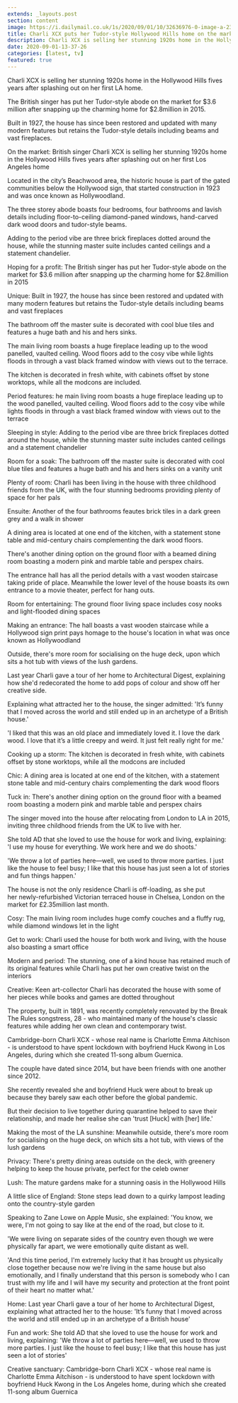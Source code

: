 ```yaml
---
extends: _layouts.post
section: content
image: https://i.dailymail.co.uk/1s/2020/09/01/10/32636976-0-image-a-23_1598954218614.jpg 
title: Charli XCX puts her Tudor-style Hollywood Hills home on the market for $3.6million 
description: Charli XCX is selling her stunning 1920s home in the Hollywood Hills fives years after splashing out on her first LA home. 
date: 2020-09-01-13-37-26 
categories: [latest, tv] 
featured: true 
--- 
```

Charli XCX is selling her stunning 1920s home in the Hollywood Hills fives years after splashing out on her first LA home.

The British singer has put her Tudor-style abode on the market for $3.6 million after snapping up the charming home for $2.8million in 2015. 

Built in 1927, the house has since been restored and updated with many modern features but retains the Tudor-style details including beams and vast fireplaces. 

On the market: British singer Charli XCX is selling her stunning 1920s home in the Hollywood Hills fives years after splashing out on her first Los Angeles home

Located in the city’s Beachwood area, the historic house is part of the gated communities below the Hollywood sign, that started construction in 1923 and was once known as Hollywoodland. 

The three storey abode boasts four bedrooms, four bathrooms and lavish details including floor-to-ceiling diamond-paned windows, hand-carved dark wood doors and tudor-style beams.

Adding to the period vibe are three brick fireplaces dotted around the house, while the stunning master suite includes canted ceilings and a statement chandelier. 

Hoping for a profit: The British singer has put her Tudor-style abode on the market for $3.6 million after snapping up the charming home for $2.8million in 2015 

Unique: Built in 1927, the house has since been restored and updated with many modern features but retains the Tudor-style details including beams and vast fireplaces

The bathroom off the master suite is decorated with cool blue tiles and features a huge bath and his and hers sinks. 

The main living room boasts a huge fireplace leading up to the wood panelled, vaulted ceiling. Wood floors add to the cosy vibe while lights floods in through a vast black framed window with views out to the terrace.

The kitchen is decorated in fresh white, with cabinets offset by stone worktops, while all the modcons are included.

Period features: he main living room boasts a huge fireplace leading up to the wood panelled, vaulted ceiling. Wood floors add to the cosy vibe while lights floods in through a vast black framed window with views out to the terrace

Sleeping in style: Adding to the period vibe are three brick fireplaces dotted around the house, while the stunning master suite includes canted ceilings and a statement chandelier

Room for a soak: The bathroom off the master suite is decorated with cool blue tiles and features a huge bath and his and hers sinks on a vanity unit

Plenty of room: Charli has been living in the house with three childhood friends from the UK, with the four stunning bedrooms providing plenty of space for her pals

Ensuite: Another of the four bathrooms feautes brick tiles in a dark green grey and a walk in shower

A dining area is located at one end of the kitchen, with a statement stone table and mid-century chairs complementing the dark wood floors.

There's another dining option on the ground floor with a beamed dining room boasting a modern pink and marble table and perspex chairs. 

The entrance hall has all the period details with a vast wooden staircase taking pride of place. Meanwhile the lower level of the house boasts its own entrance to a movie theater, perfect for hang outs. 

Room for entertaining: The ground floor living space includes cosy nooks and light-flooded dining spaces

Making an entrance: The hall boasts a vast wooden staircase while a Hollywood sign print pays homage to the house's location in what was once known as Hollywoodland 

Outside, there's more room for socialising on the huge deck, upon which sits a hot tub with views of the lush gardens. 

Last year Charli gave a tour of her home to Architectural Digest, explaining how she'd redecorated the home to add pops of colour and show off her creative side.

Explaining what attracted her to the house, the singer admitted: 'It’s funny that I moved across the world and still ended up in an archetype of a British house.'

'I liked that this was an old place and immediately loved it. I love the dark wood. I love that it’s a little creepy and weird. It just felt really right for me.' 

Cooking up a storm: The kitchen is decorated in fresh white, with cabinets offset by stone worktops, while all the modcons are included

Chic: A dining area is located at one end of the kitchen, with a statement stone table and mid-century chairs complementing the dark wood floors

Tuck in: There's another dining option on the ground floor with a beamed room boasting a modern pink and marble table and perspex chairs

The singer moved into the house after relocating from London to LA in 2015, inviting three childhood friends from the UK to live with her. 

She told AD that she loved to use the house for work and living, explaining: 'I use my house for everything. We work here and we do shoots.'

'We throw a lot of parties here—well, we used to throw more parties. I just like the house to feel busy; I like that this house has just seen a lot of stories and fun things happen.'

The house is not the only residence Charli is off-loading, as she put her newly-refurbished Victorian terraced house in Chelsea, London on the market for £2.35million last month. 

Cosy: The main living room includes huge comfy couches and a fluffy rug, while diamond windows let in the light

Get to work: Charli used the house for both work and living, with the house also boasting a smart office 

Modern and period: The stunning, one of a kind house has retained much of its original features while Charli has put her own creative twist on the interiors

Creative: Keen art-collector Charli has decorated the house with some of her pieces while books and games are dotted throughout

The property, built in 1891, was recently completely renovated by the Break The Rules songstress, 28 - who maintained many of the house's classic features while adding her own clean and contemporary twist.

Cambridge-born Charli XCX - whose real name is Charlotte Emma Aitchison - is understood to have spent lockdown with boyfriend Huck Kwong in Los Angeles, during which she created 11-song album Guernica.

The couple have dated since 2014, but have been friends with one another since 2012.

She recently revealed she and boyfriend Huck were about to break up because they barely saw each other before the global pandemic. 

But their decision to live together during quarantine helped to save their relationship, and made her realise she can 'trust [Huck] with [her] life.'

Making the most of the LA sunshine: Meanwhile outside, there's more room for socialising on the huge deck, on which sits a hot tub, with views of the lush gardens

Privacy: There's pretty dining areas outside on the deck, with greenery helping to keep the house private, perfect for the celeb owner

Lush: The mature gardens make for a stunning oasis in the Hollywood Hills

A little slice of England: Stone steps lead down to a quirky lampost leading onto the country-style garden

Speaking to Zane Lowe on Apple Music, she explained: 'You know, we were, I'm not going to say like at the end of the road, but close to it.

'We were living on separate sides of the country even though we were physically far apart, we were emotionally quite distant as well. 

'And this time period, I'm extremely lucky that it has brought us physically close together because now we're living in the same house but also emotionally, and I finally understand that this person is somebody who I can trust with my life and I will have my security and protection at the front point of their heart no matter what.'

Home: Last year Charli gave a tour of her home to Architectural Digest, explaining what attracted her to the house: 'It’s funny that I moved across the world and still ended up in an archetype of a British house'

Fun and work: She told AD that she loved to use the house for work and living, explaining: 'We throw a lot of parties here—well, we used to throw more parties. I just like the house to feel busy; I like that this house has just seen a lot of stories'

Creative sanctuary: Cambridge-born Charli XCX - whose real name is Charlotte Emma Aitchison - is understood to have spent lockdown with boyfriend Huck Kwong in the Los Angeles home, during which she created 11-song album Guernica

